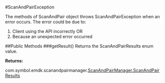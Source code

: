 #ScanAndPairException

The methods of ScanAndPair object throws ScanAndPairException when an error occurs. The error could be due to:

1. Client using the API incorrectly OR
2. Because an unexpected error occurred

##Public Methods
###getResult()
Returns the ScanAndPairResults enum value.

**Returns:**

com.symbol.emdk.scanandpairmanager.[ScanAndPairManager.ScanAndPairResults](ScanAndPairManager#ScanAndPairResults)